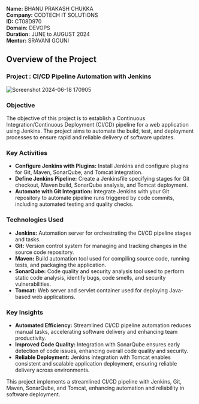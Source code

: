 **Name:** BHANU PRAKASH CHUKKA  
**Company:** CODTECH IT SOLUTIONS  
**ID:** CT08D970  
**Domain:** DEVOPS  
**Duration:** JUNE to AUGUST 2024  
**Mentor:** SRAVANI GOUNI  

## Overview of the Project
### Project : CI/CD Pipeline Automation with Jenkins
![Screenshot 2024-06-18 170905](https://github.com/Bhanu1616/codetexh-task-1/assets/108963598/4ff946ba-d174-4102-acea-fcb5ed9a87f4)


### Objective
The objective of this project is to establish a Continuous Integration/Continuous Deployment (CI/CD) pipeline for a web application using Jenkins. The project aims to automate the build, test, and deployment processes to ensure rapid and reliable delivery of software updates.

### Key Activities
- **Configure Jenkins with Plugins:** Install Jenkins and configure plugins for Git, Maven, SonarQube, and Tomcat integration.
- **Define Jenkins Pipeline:** Create a Jenkinsfile specifying stages for Git checkout, Maven build, SonarQube analysis, and Tomcat deployment.
- **Automate with Git Integration:** Integrate Jenkins with your Git repository to automate pipeline runs triggered by code commits, including automated testing and quality checks.

### Technologies Used
- **Jenkins:** Automation server for orchestrating the CI/CD pipeline stages and tasks.
- **Git:** Version control system for managing and tracking changes in the source code repository.
- **Maven:** Build automation tool used for compiling source code, running tests, and packaging the application.
- **SonarQube:** Code quality and security analysis tool used to perform static code analysis, identify bugs, code smells, and security vulnerabilities.
- **Tomcat:** Web server and servlet container used for deploying Java-based web applications.

### Key Insights
- **Automated Efficiency:** Streamlined CI/CD pipeline automation reduces manual tasks, accelerating software delivery and enhancing team productivity.
- **Improved Code Quality:** Integration with SonarQube ensures early detection of code issues, enhancing overall code quality and security.
- **Reliable Deployment:** Jenkins integration with Tomcat enables consistent and scalable application deployment, ensuring reliable delivery across environments.

This project implements a streamlined CI/CD pipeline with Jenkins, Git, Maven, SonarQube, and Tomcat, enhancing automation and reliability in software deployment.
